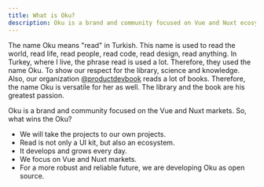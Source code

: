 ```yaml
---
title: What is Oku?
description: Oku is a brand and community focused on Vue and Nuxt ecosystem. 
---
```



The name Oku means "read" in Turkish. This name is used to read the world, read life, read people, read code, read design, read anything. In Turkey, where I live, the phrase read is used a lot. Therefore, they used the name Oku. To show our respect for the library, science and knowledge. Also, our organization [@productdevbook](https://twitter.com/productdevbook) reads a lot of books. Therefore, the name Oku is versatile for her as well. The library and the book are his greatest passion.

Oku is a brand and community focused on the Vue and Nuxt markets. So, what wins the Oku?

- We will take the projects to our own projects.
- Read is not only a UI kit, but also an ecosystem.
- It develops and grows every day.
- We focus on Vue and Nuxt markets.
- For a more robust and reliable future, we are developing Oku as open source.